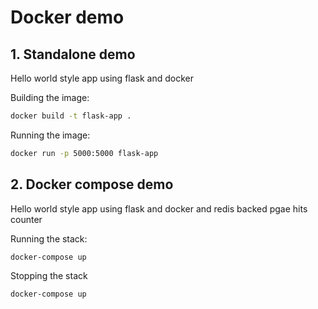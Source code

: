# Docker demo

## 1. Standalone demo

Hello world style app using flask and docker

Building the image: 
```bash
docker build -t flask-app .
```

Running the image:

```bash
docker run -p 5000:5000 flask-app
```


## 2. Docker compose demo

Hello world style app using flask and docker and redis backed pgae hits counter

Running the stack:

```bash
docker-compose up
```

Stopping the stack

```bash
docker-compose up
```